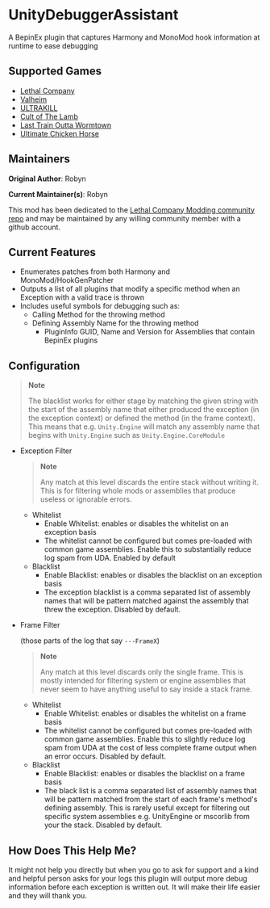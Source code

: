 # UnityDebuggerAssistant

A BepinEx plugin that captures Harmony and MonoMod hook information at runtime to ease debugging

## Supported Games

- [Lethal Company](https://thunderstore.io/c/lethal-company/p/LethalCompanyModding/UnityDebuggerAssistant/)
- [Valheim](https://thunderstore.io/c/valheim/p/LethalCompanyModding/UnityDebuggerAssistant/)
- [ULTRAKILL](https://thunderstore.io/c/ultrakill/p/LethalCompanyModding/UnityDebuggerAssistant/)
- [Cult of The Lamb](https://thunderstore.io/c/cult-of-the-lamb/p/LethalCompanyModding/UnityDebuggerAssistant/)
- [Last Train Outta Wormtown](https://thunderstore.io/c/last-train-outta-wormtown/p/LethalCompanyModding/UnityDebuggerAssistant/)
- [Ultimate Chicken Horse](https://thunderstore.io/c/ultimate-chicken-horse/p/LethalCompanyModding/UnityDebuggerAssistant/)

## Maintainers

**Original Author**: Robyn

**Current Maintainer(s)**: Robyn

This mod has been dedicated to the [Lethal Company Modding community repo](https://github.com/LethalCompanyModding/UnityDebuggerAssistant) and may be maintained by any willing community member with a github account.

## Current Features

- Enumerates patches from both Harmony and MonoMod/HookGenPatcher
- Outputs a list of all plugins that modify a specific method when an Exception with a valid trace is thrown
- Includes useful symbols for debugging such as:
  - Calling Method for the throwing method
  - Defining Assembly Name for the throwing method
    - PluginInfo GUID, Name and Version for Assemblies that contain BepinEx plugins
  
## Configuration

> **Note**
>
> The blacklist works for either stage by matching the given string with the start of the assembly name that either produced the exception (in the exception context) or defined the method (in the frame context). This means that e.g. `Unity.Engine` will match any assembly name that begins with `Unity.Engine` such as `Unity.Engine.CoreModule`

- Exception Filter
  
  > **Note**
  >
  > Any match at this level discards the entire stack without writing it. This is for filtering whole mods or assemblies that produce useless or ignorable errors.

  - Whitelist
    - Enable Whitelist: enables or disables the whitelist on an exception basis
    - The whitelist cannot be configured but comes pre-loaded with common game assemblies. Enable this to substantially reduce log spam from UDA. Enabled by default
  - Blacklist
    - Enable Blacklist: enables or disables the blacklist on an exception basis
    - The exception blacklist is a comma separated list of assembly names that will be pattern matched against the assembly that threw the exception. Disabled by default.

- Frame Filter

  (those parts of the log that say `---FrameX`)

  > **Note**
  >
  > Any match at this level discards only the single frame. This is mostly intended for filtering system or engine assemblies that never seem to have anything useful to say inside a stack frame.

  - Whitelist
    - Enable Whitelist: enables or disables the whitelist on a frame basis
    - The whitelist cannot be configured but comes pre-loaded with common game assemblies. Enable this to slightly reduce log spam from UDA at the cost of less complete frame output when an error occurs. Disabled by default.
  - Blacklist
    - Enable Blacklist: enables or disables the blacklist on a frame basis
    - The black list is a comma separated list of assembly names that will be pattern matched from the start of each frame's method's defining assembly. This is rarely useful except for filtering out specific system assemblies e.g. UnityEngine or mscorlib from your the stack. Disabled by default.

## How Does This Help Me?

It might not help you directly but when you go to ask for support and a kind and helpful person asks for your logs this plugin will output more debug information before each exception is written out. It will make their life easier and they will thank you.
